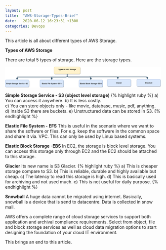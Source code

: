 ```yaml
---
layout: post
title:  "AWS-Storage-Types-Brief"
date:   2020-06-12 16:23:31 +1300
categories: Devops
---
```


This article is all about different types of AWS Storage.  

**Types of AWS Storage**

There are total 5 types of storage.
Here are the storage types.

<img src="/assets/img/Storage_Types.png" alt="Storage Types">

**Simple Storage Service - S3 (object level storage)**
{% highlight ruby %}
a) You can access it anywhere. 
b) It is less costly.  
c) You can store objects only - like movie, database, music, pdf, anything. 
d) Inside S3 there are buckets. 
e) Unstructured data can be stored in S3. 
{% endhighlight %}

**Elastic File System - EFS**
This is useful in the scenario where we want to share the software or files.
For e.g. keep the software in the common space and share it via. VPC.
This can only be used by Linux based systems.


**Elastic Block Storage -EBS**
In EC2, the storage is block level storage.
You can access this storage only through EC2 and the EC2 should be attached to this storage.

**Glacier**
Its new name is S3 Glacier.
{% highlight ruby %}
a) This is cheaper storage compare to S3.
b) This is reliable, durable and highly available but cheap.
c) The latency to read this storage is high.
d) This is basically used for archiving and not used much.
e) This is not useful for daily purpose.
{% endhighlight %}

**Snowball**
A huge data cannot be migrated using internet. 
Basically, snowball is a device that is send to datacentre.
Data is collected in snow mall.

AWS offers a complete range of cloud storage services to support both application and 
archival compliance requirements. Select from object, file and block storage services as well
as cloud data migration options to start designing the foundation of your cloud IT environment.

This brings an end to this article.